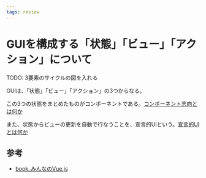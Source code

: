 ```yaml
---
tags: review
---
```


# GUIを構成する「状態」「ビュー」「アクション」について

TODO: 3要素のサイクルの図を入れる

GUIは、「状態」「ビュー」「アクション」の3つからなる。

この3つの状態をまとめたものがコンポーネントである。[コンポーネント志向とは何か](コンポーネント志向とは何か.md)

また、状態からビューの更新を自動で行なうことを、宣言的UIという。[宣言的UIとは何か](宣言的UIとは何か.md)

## 参考

- [book_みんなのVue.js](book_みんなのVue.js.md)